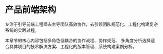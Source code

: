 # 产品前端架构


专注于引导前端工程师去主导团队高效协作，去引领团队规范化、工程化构建复杂系统的实践过程。

本章节的核心内容包括多角色低耦合的协作流程、协作规范、
多角度分析选择适合具体项目的技术解决方案、工程化的版本管理、系统构建案例分析。
